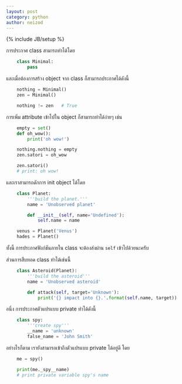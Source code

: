```yaml
---
layout: post
category: python
author: neizod
---
```

{% include JB/setup %}

การประกาศ class สามารถทำได้โดย

```python
    class Minimal:
        pass
```

และเมื่อต้องการสร้าง object จาก class ก็สามารถประกาศได้ดังนี้

```python
    nothing = Minimal()
    zen = Minimal()

    nothing != zen   # True
```

การเพิ่ม attribute เข้าไปใน object ก็สามารถทำได้ง่ายๆ เช่น

```python
    empty = set()
    def oh_wow():
        print('oh wow!')

    nothing.nothing = empty
    zen.satori = oh_wow

    zen.satori()
    # print: oh wow!
```

และเราสามารถดักการ init object ได้โดย

```python
    class Planet:
        '''build the planet.'''
        name = 'Unobserved planet'

        def __init__(self, name='Undefined'):
            self.name = name

    venus = Planet('Venus')
    hades = Planet()
```

ทั้งนี้ การประกาศฟังก์ชันภายใน class จะต้องส่งผ่าน `self` เข้าไปด้วยนะครับ

ส่วนการสืบทอด class ทำได้เช่นนี้

```python
    class Asteroid(Planet):
        '''build the asteroid'''
        name = 'Unobserved asteroid'

        def attack(self, target='Unknown'):
            print('{} impact into {}.'.format(self.name, target))
```

อนึ่ง การประกาศตัวแปรแบบ private ทำได้ดังนี้

```python
    class spy:
        '''create spy'''
        __name = 'unknown'
        false_name = 'John Smith'
```

อย่างไรก็ตาม เรายังสามารถเข้าถึงตัวแปรแบบ private ได้อยู่ดี โดย

```python
    me = spy()

    print(me._spy__name)
    # print private variable spy's name 
```
